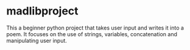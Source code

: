 # madlibproject

This a beginner python project that takes user input and writes it into a poem. 
It focuses on the use of strings, variables, concatenation and manipulating user input.  